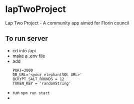 # lapTwoProject
Lap Two Project - A community app aimed for Florin council

## To run server
- cd into /api
- make a .env file
- add
    ```
    PORT=3000
    DB_URL='<your elephantSQL URL>'
    BCRYPT_SALT_ROUNDS = 12
    TOKEN_KEY = 'randomString' 
    ```
- run ```npm run start```
- 